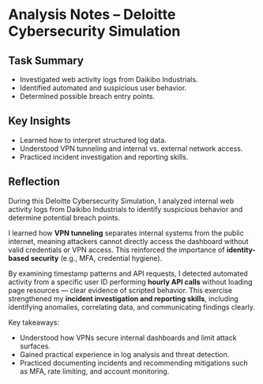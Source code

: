 # Analysis Notes – Deloitte Cybersecurity Simulation

## Task Summary
- Investigated web activity logs from Daikibo Industrials.
- Identified automated and suspicious user behavior.
- Determined possible breach entry points.

## Key Insights
- Learned how to interpret structured log data.
- Understood VPN tunneling and internal vs. external network access.
- Practiced incident investigation and reporting skills.

## Reflection

During this Deloitte Cybersecurity Simulation, I analyzed internal web activity logs from Daikibo Industrials to identify suspicious behavior and determine potential breach points.

I learned how **VPN tunneling** separates internal systems from the public internet, meaning attackers cannot directly access the dashboard without valid credentials or VPN access. This reinforced the importance of **identity-based security** (e.g., MFA, credential hygiene).

By examining timestamp patterns and API requests, I detected automated activity from a specific user ID performing **hourly API calls** without loading page resources — clear evidence of scripted behavior. This exercise strengthened my **incident investigation and reporting skills**, including identifying anomalies, correlating data, and communicating findings clearly.

Key takeaways:
- Understood how VPNs secure internal dashboards and limit attack surfaces.  
- Gained practical experience in log analysis and threat detection.  
- Practiced documenting incidents and recommending mitigations such as MFA, rate limiting, and account monitoring.

